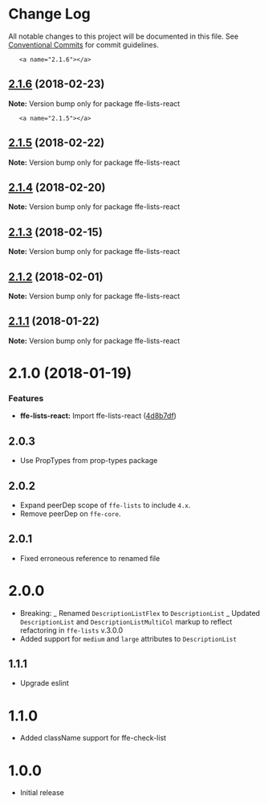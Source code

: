 # Change Log

All notable changes to this project will be documented in this file.
See [Conventional Commits](https://conventionalcommits.org) for commit guidelines.

       <a name="2.1.6"></a>
## [2.1.6](***REMOVED***) (2018-02-23)




**Note:** Version bump only for package ffe-lists-react

       <a name="2.1.5"></a>
## [2.1.5](***REMOVED***) (2018-02-22)




**Note:** Version bump only for package ffe-lists-react

  <a name="2.1.4"></a>
## [2.1.4](***REMOVED***) (2018-02-20)




**Note:** Version bump only for package ffe-lists-react

<a name="2.1.3"></a>
## [2.1.3](***REMOVED***) (2018-02-15)




**Note:** Version bump only for package ffe-lists-react

<a name="2.1.2"></a>
## [2.1.2](***REMOVED***) (2018-02-01)




**Note:** Version bump only for package ffe-lists-react

<a name="2.1.1"></a>
## [2.1.1](***REMOVED***) (2018-01-22)




**Note:** Version bump only for package ffe-lists-react

<a name="2.1.0"></a>

# 2.1.0 (2018-01-19)

### Features

* **ffe-lists-react:** Import ffe-lists-react ([4d8b7df](***REMOVED***))

## 2.0.3

* Use PropTypes from prop-types package

## 2.0.2

* Expand peerDep scope of `ffe-lists` to include `4.x`.
* Remove peerDep on `ffe-core`.

## 2.0.1

* Fixed erroneous reference to renamed file

# 2.0.0

* Breaking:
_ Renamed `DescriptionListFlex` to `DescriptionList`
_ Updated `DescriptionList` and `DescriptionListMultiCol` markup to reflect refactoring in `ffe-lists` v.3.0.0
* Added support for `medium` and `large` attributes to `DescriptionList`

## 1.1.1

* Upgrade eslint

# 1.1.0

* Added className support for ffe-check-list

# 1.0.0

* Initial release

